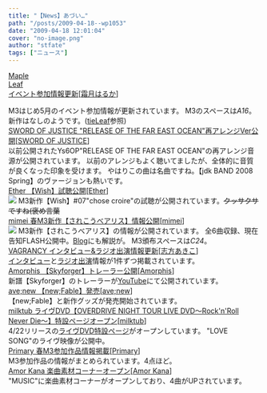 ```yaml
---
title: "【News】あづい…"
path: "/posts/2009-04-18--wp1053"
date: "2009-04-18 12:01:04"
cover: "no-image.png"
author: "stfate"
tags: ["ニュース"]
---
```


<style type="text/css">
<!--
p {white-space: pre-wrap};
-->
</style>

<a class="topics" href="http://shimotsukin.com/" target="_blank">Maple Leaf イベント参加情報更新</a><span class="junre">[<a href="http://shimotsukin.com/" target="_blank">霜月はるか</a>]</span>
<div class="news">M3はじめ5月のイベント参加情報が更新されています。
M3のスペースは<em>A16</em>。
新作はなしのようです。(<a href="http://tieleaf.net/" target="_blank">tieLeaf</a>参照)</div>
<a class="topics" href="http://www.soj.razor.jp/" target="_blank">SWORD OF JUSTICE "RELEASE OF THE FAR EAST OCEAN"再アレンジVer公開</a><span class="junre">[<a href="http://www.soj.razor.jp/" target="_blank">SWORD OF JUSTICE</a>]</span>
<div class="news">以前公開されたYs6OP"RELEASE OF THE FAR EAST OCEAN"の再アレンジ音源が公開されています。
以前のアレンジもよく聴いてましたが、全体的に音質が良くなった印象を受けます。
やはりこの曲は名曲ですね。【jdk BAND 2008 Spring】のヴァージョンも熱いです。</div>
<a class="topics" href="http://www.ether-music.com/music/wish.html" target="_blank">Ether 【Wish】試聴公開</a><span class="junre">[<a href="http://www.ether-music.com/" target="_blank">Ether</a>]</span>
<div class="news"><a href="http://www.ether-music.com/music/wish.html" target="_blank"><img src="http://www.ether-music.com/img/wish/wsbanner2.jpg"></a>
M3新作【Wish】#07"chose croire"の試聴が公開されています。<del>クッサクサですね(褒め言葉</del></div>
<a class="topics" href="http://totsu-kuni.net/" target="_blank">mimei 春M3新作【されこうべアリス】情報公開</a><span class="junre">[<a href="http://totsu-kuni.net/" target="_blank">mimei</a>]</span>
<div class="news"><a href="http://totsu-kuni.net/" target="_blank"><img src="http://stfate.net/img/mimei_sare3.jpg" class="image" /></a>
M3新作【されこうべアリス】の情報が公開されています。
全6曲収録、現在告知FLASH公開中。<a href="http://mimei.blog.shinobi.jp/Entry/170/" target="_blank">Blog</a>にも解説が。
M3頒布スペースは<em>C24</em>。</div>
<a class="topics" href="http://www.vagrancy.jp/" target="_blank">VAGRANCY インタビュー&ラジオ出演情報更新</a><span class="junre">[<a href="http://www.vagrancy.jp/" target="_blank">志方あきこ</a>]</span>
<div class="news"><a href="http://avex.jp/bf/" target="_blank">インタビュー</a>と<a href="http://www.nhk.or.jp/fm/" target="_blank">ラジオ出演</a>情報が1件ずつ掲載されています。</div>
<a class="topics" href="http://www.amorphis.net/" target="_blank">Amorphis 【Skyforger】トレーラー公開</a><span class="junre">[<a href="http://www.amorphis.net/" target="_blank">Amorphis</a>]</span>
<div class="news">新譜【Skyforger】のトレーラーが<a href="http://youtube.com/?v=zeoY7XK7Ayk" target="_blank">YouTube</a>にて公開されています。</div>
<a class="topics" href="http://www.avenew.jp/" target="_blank">ave;new 【new;Fable】発売</a><span class="junre">[<a href="http://www.avenew.jp/" target="_blank">ave;new</a>]</span>
<div class="news">【new;Fable】と新作グッズが発売開始されています。</div>
<a class="topics" href="http://www.milktub.com/" target="_blank">milktub ライヴDVD【OVERDRIVE NIGHT TOUR LIVE DVD～Rock'n'Roll Never Die～】特設ページオープン</a><span class="junre">[<a href="http://www.milktub.com/" target="_blank">milktub</a>]</span>
<div class="news">4/22リリースの<a href="http://www.over-drive.jp/event_2009/event_0905_dvd/" target="_blank">ライヴDVD特設ページ</a>がオープンしています。
"LOVE SONG"のライヴ映像が公開中。</div>
<a class="topics" href="http://primary-yuiko.com/" target="_blank">Primary 春M3参加作品情報掲載</a><span class="junre">[<a href="http://primary-yuiko.com/" target="_blank">Primary</a>]</span>
<div class="news">M3参加作品の情報がまとめられています。4点ほど。</div>
<a class="topics" href="http://amorkana.jp/" target="_blank">Amor Kana 楽曲素材コーナーオープン</a><span class="junre">[<a href="http://amorkana.jp/" target="_blank">Amor Kana</a>]</span>
<div class="news">"MUSIC"に楽曲素材コーナーがオープンしており、4曲がUPされています。</div>
